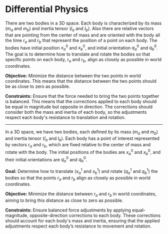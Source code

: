 # Differential Physics

There are two bodies in a 3D space. Each body is characterized by its mass ($m_a$ and $m_b$) and inertia tensor ($I_a$ and $I_b$). Also there are relative vectors that are pointing from the center of mass and are oriented with the body all the time $r_a$ and $r_b$ that represent the position of a point on each body.
The bodies have initial position $x_a^0$ and $x_b^0$, and initial orientation $q_a^0$ and $q_b^0$. The goal is to determine how to translate and rotate the bodies so that specific points on each body, $r_a$ and $r_b$, align as closely as possible in world coordinates.

**Objective:** Minimize the distance between the two points in world coordinates. This means that the distance between the two points should be as close to zero as possible.

**Constraints:** Ensure that the force needed to bring the two points together is balanced. This means that the corrections applied to each body should be equal in magnitude but opposite in direction. The corrections should consider both the mass and inertia of each body, so the adjustments respect each body's resistance to translation and rotation.

----------------------------

In a 3D space, we have two bodies, each defined by its mass ($m_a$ and $m_b$) and inertia tensor ($I_a$ and $I_b$). Each body has a point of interest represented by vectors $r_a$ and $r_b$, which are fixed relative to the center of mass and rotate with the body. The initial positions of the bodies are $x_a^0$ and $x_b^0$, and their initial orientations are $q_a^0$ and $q_b^0$.

**Goal:** Determine how to translate ($x_a^1$ and $x_b^1$) and rotate ($q_a^1$ and $q_b^1$) the bodies so that the points $r_a$ and $r_b$ align as closely as possible in world coordinates.

**Objective:** Minimize the distance between $r_a$ and $r_b$ in world coordinates, aiming to bring this distance as close to zero as possible.

**Constraints:** Ensure balanced force adjustments by applying equal-magnitude, opposite-direction corrections to each body. These corrections should account for each body's mass and inertia, ensuring that the applied adjustments respect each body’s resistance to movement and rotation.


